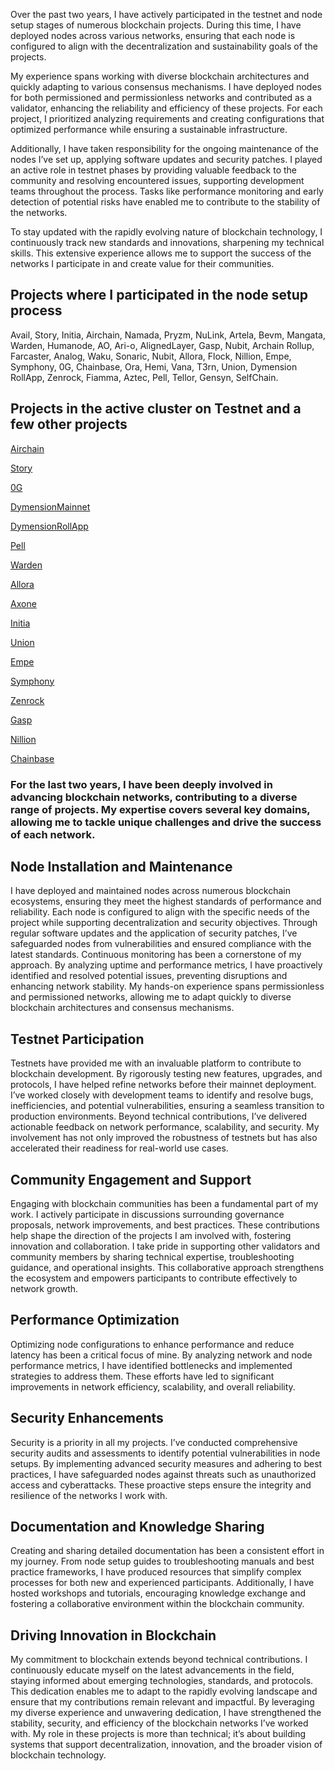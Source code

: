 
Over the past two years, I have actively participated in the testnet and node setup stages of numerous blockchain projects. During this time, I have deployed nodes across various networks, ensuring that each node is configured to align with the decentralization and sustainability goals of the projects.

My experience spans working with diverse blockchain architectures and quickly adapting to various consensus mechanisms. I have deployed nodes for both permissioned and permissionless networks and contributed as a validator, enhancing the reliability and efficiency of these projects. For each project, I prioritized analyzing requirements and creating configurations that optimized performance while ensuring a sustainable infrastructure.

Additionally, I have taken responsibility for the ongoing maintenance of the nodes I’ve set up, applying software updates and security patches. I played an active role in testnet phases by providing valuable feedback to the community and resolving encountered issues, supporting development teams throughout the process. Tasks like performance monitoring and early detection of potential risks have enabled me to contribute to the stability of the networks.

To stay updated with the rapidly evolving nature of blockchain technology, I continuously track new standards and innovations, sharpening my technical skills. This extensive experience allows me to support the success of the networks I participate in and create value for their communities.


## Projects where I participated in the node setup process


Avail, Story, Initia, Airchain, Namada, Pryzm, NuLink, Artela, Bevm, Mangata, Warden, Humanode, AO, Ari-o, AlignedLayer, Gasp, Nubit, Archain Rollup, Farcaster, Analog, Waku, Sonaric, Nubit, Allora, Flock, Nillion, Empe, Symphony, 0G, Chainbase, Ora, Hemi, Vana, T3rn, Union, Dymension RollApp, Zenrock, Fiamma, Aztec, Pell, Tellor, Gensyn, SelfChain.


## Projects in the active cluster on Testnet and a few other projects


[Airchain](https://testnet.junction.explorers.guru/validator/airvaloper1wxv5y73r80pg9lguwhzvrp7qrzw88k9zqqx8q8)

[Story](https://testnet.storyscan.app/validators/storyvaloper1pjfazvhc93m5s7jyx4md36nxxllmhedkt77wc7?tab=profile)

[0G](https://testnet.0g.explorers.guru/validator/0gvaloper1wnv285xdevgnry92msgcpdrjkv87st9pzlt3qa)

[DymensionMainnet](https://dymension.explorers.guru/validator/dymvaloper1xrn4r5w54507ftjlhg45zy2u70v4c9aj4y7t9s)

[DymensionRollApp](https://playground.dymension.xyz/rollapps/tigerkaplanode_963094-1/dashboard)

[Pell](https://testnet.pell.explorers.guru/validator/pellvaloper12n4fkkua2y08es0da7ef05jjeu9rjyg2dqpxqc)

[Warden](https://testnet.warden.explorers.guru/validator/wardenvaloper16f4u7zdlvkr7lnxz3zrv2xxd3wa4j6d0ntusuk)

[Allora](https://testnet.allora.explorers.guru/validator/allovaloper1qvt3fpxnltcqaz3x5pg5t0e9e5gygv3pdstczt)

[Axone](https://explore.axone.xyz/Axone%20testnet/staking/axonevaloper1vnkqgwmqep304wqjc2f8j88dwaa5vk5yc5wndk)

[Initia](https://scan.initia.tech/initiation-1/validators/initvaloper1s659a3eup2etjk9ugy874h2cnd3kpvpj4yzg9c)

[Union](https://testnet.union.explorers.guru/validator/unionvaloper1k6remej9s3x5rft3ergvcndzgcfh6h3n7q3rtt)

[Empe](https://testnet.itrocket.net/empeiria/staking/empevaloper1zvf2kz4fqmmch8tzstwhjwe6jecytde25rxgxn)

[Symphony](https://testnet.ping.pub/symphony/staking/symphonyvaloper1qvt3fpxnltcqaz3x5pg5t0e9e5gygv3psalsvg)

[Zenrock](https://explorer.nodestake.org/zenrock-testnet/staking/zenvaloper1ws2np3lvjzwchymfnlcl9uu5juxr86hfcqjnav)

[Gasp](https://holesky.eigenlayer.xyz/operator/0x2B6B967A90985190822EdbbBB1A371Ad28F48bc2)

[Nillion](https://testnet.nillion.explorers.guru/validator/nillionvaloper139rxlwwr7dc2zd6lv46uh5mdmen58x5qt8jhq0)

[Chainbase](https://holesky.eigenlayer.xyz/operator/0x2B6B967A90985190822EdbbBB1A371Ad28F48bc2)


### For the last two years, I have been deeply involved in advancing blockchain networks, contributing to a diverse range of projects. My expertise covers several key domains, allowing me to tackle unique challenges and drive the success of each network.



## Node Installation and Maintenance

I have deployed and maintained nodes across numerous blockchain ecosystems, ensuring they meet the highest standards of performance and reliability. Each node is configured to align with the specific needs of the project while supporting decentralization and security objectives. Through regular software updates and the application of security patches, I’ve safeguarded nodes from vulnerabilities and ensured compliance with the latest standards. Continuous monitoring has been a cornerstone of my approach. By analyzing uptime and performance metrics, I have proactively identified and resolved potential issues, preventing disruptions and enhancing network stability. My hands-on experience spans permissionless and permissioned networks, allowing me to adapt quickly to diverse blockchain architectures and consensus mechanisms.

## Testnet Participation

Testnets have provided me with an invaluable platform to contribute to blockchain development. By rigorously testing new features, upgrades, and protocols, I have helped refine networks before their mainnet deployment. I’ve worked closely with development teams to identify and resolve bugs, inefficiencies, and potential vulnerabilities, ensuring a seamless transition to production environments. Beyond technical contributions, I’ve delivered actionable feedback on network performance, scalability, and security. My involvement has not only improved the robustness of testnets but has also accelerated their readiness for real-world use cases.

## Community Engagement and Support

Engaging with blockchain communities has been a fundamental part of my work. I actively participate in discussions surrounding governance proposals, network improvements, and best practices. These contributions help shape the direction of the projects I am involved with, fostering innovation and collaboration. I take pride in supporting other validators and community members by sharing technical expertise, troubleshooting guidance, and operational insights. This collaborative approach strengthens the ecosystem and empowers participants to contribute effectively to network growth.

## Performance Optimization

Optimizing node configurations to enhance performance and reduce latency has been a critical focus of mine. By analyzing network and node performance metrics, I have identified bottlenecks and implemented strategies to address them. These efforts have led to significant improvements in network efficiency, scalability, and overall reliability.

## Security Enhancements

Security is a priority in all my projects. I’ve conducted comprehensive security audits and assessments to identify potential vulnerabilities in node setups. By implementing advanced security measures and adhering to best practices, I have safeguarded nodes against threats such as unauthorized access and cyberattacks. These proactive steps ensure the integrity and resilience of the networks I work with.

## Documentation and Knowledge Sharing

Creating and sharing detailed documentation has been a consistent effort in my journey. From node setup guides to troubleshooting manuals and best practice frameworks, I have produced resources that simplify complex processes for both new and experienced participants. Additionally, I have hosted workshops and tutorials, encouraging knowledge exchange and fostering a collaborative environment within the blockchain community.

## Driving Innovation in Blockchain

My commitment to blockchain extends beyond technical contributions. I continuously educate myself on the latest advancements in the field, staying informed about emerging technologies, standards, and protocols. This dedication enables me to adapt to the rapidly evolving landscape and ensure that my contributions remain relevant and impactful. By leveraging my diverse experience and unwavering dedication, I have strengthened the stability, security, and efficiency of the blockchain networks I’ve worked with. My role in these projects is more than technical; it’s about building systems that support decentralization, innovation, and the broader vision of blockchain technology.
